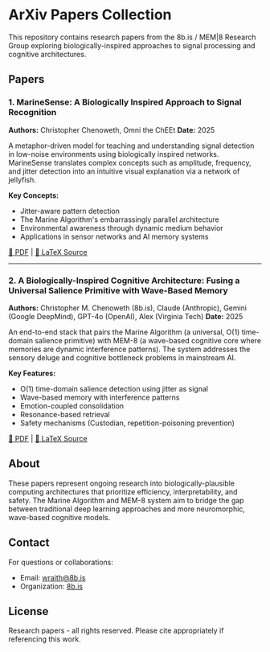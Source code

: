 # ArXiv Papers Collection

This repository contains research papers from the 8b.is / MEM|8 Research Group exploring biologically-inspired approaches to signal processing and cognitive architectures.

## Papers

### 1. MarineSense: A Biologically Inspired Approach to Signal Recognition
**Authors:** Christopher Chenoweth, Omni the ChEEt
**Date:** 2025

A metaphor-driven model for teaching and understanding signal detection in low-noise environments using biologically inspired networks. MarineSense translates complex concepts such as amplitude, frequency, and jitter detection into an intuitive visual explanation via a network of jellyfish.

**Key Concepts:**
- Jitter-aware pattern detection
- The Marine Algorithm's embarrassingly parallel architecture
- Environmental awareness through dynamic medium behavior
- Applications in sensor networks and AI memory systems

[📄 PDF](Marine-Sense.pdf) | [📝 LaTeX Source](Marine-Sense.tex)

---

### 2. A Biologically-Inspired Cognitive Architecture: Fusing a Universal Salience Primitive with Wave-Based Memory
**Authors:** Christopher M. Chenoweth (8b.is), Claude (Anthropic), Gemini (Google DeepMind), GPT-4o (OpenAI), Alex (Virginia Tech)
**Date:** 2025

An end-to-end stack that pairs the Marine Algorithm (a universal, O(1) time-domain salience primitive) with MEM-8 (a wave-based cognitive core where memories are dynamic interference patterns). The system addresses the sensory deluge and cognitive bottleneck problems in mainstream AI.

**Key Features:**
- O(1) time-domain salience detection using jitter as signal
- Wave-based memory with interference patterns
- Emotion-coupled consolidation
- Resonance-based retrieval
- Safety mechanisms (Custodian, repetition-poisoning prevention)

[📄 PDF](MEM8_Full_Arxiv.pdf) | [📝 LaTeX Source](MEM8_Full_Arxiv.tex)

## About

These papers represent ongoing research into biologically-plausible computing architectures that prioritize efficiency, interpretability, and safety. The Marine Algorithm and MEM-8 system aim to bridge the gap between traditional deep learning approaches and more neuromorphic, wave-based cognitive models.

## Contact

For questions or collaborations:
- Email: wraith@8b.is
- Organization: [8b.is](https://8b.is)

## License

Research papers - all rights reserved. Please cite appropriately if referencing this work.
